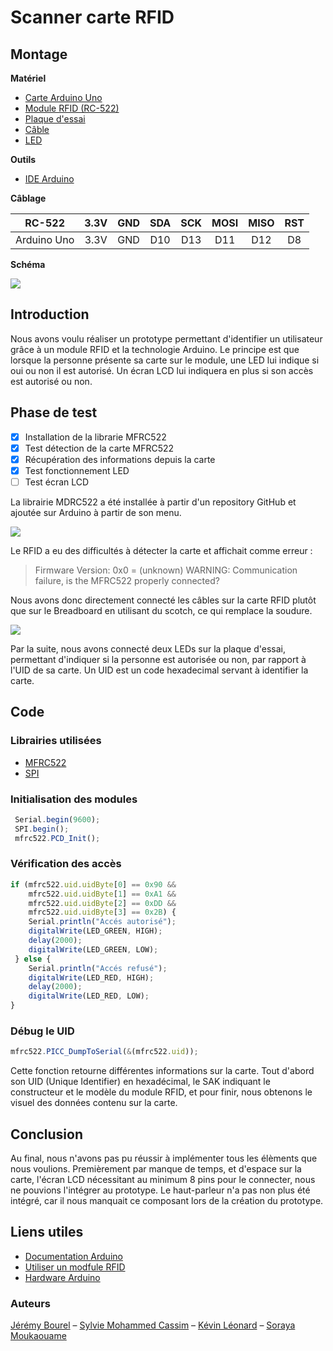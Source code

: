 # Scanner carte RFID

## Montage

**Matériel**

- [Carte Arduino Uno](https://www.gotronic.fr/art-carte-arduino-uno-12420.htm)
- [Module RFID (RC-522)](https://fr.shopping.rakuten.com/offer/buy/2802988128/cnyo-10-set-crfm-522-rc522-rfid-rf-ic-module-de-capteur-de-carte-a-envoyer-la-carte-s50-fudan-porte-cles.html?t=180112&gclid=CjwKCAjw_b3cBRByEiwAdG8WqlX7mG_J3dCFA2PvHSjEpXXqnvXjIu2XHSZ8sjN8Q-Lc9P-dGNbuDhoC3BYQAvD_BwE&bbaid=3559416029&sort=0&xtatc=PUB-%5Bggp%5D-%5BInformatique%5D-%5BAccessoires%5D-%5B2802988128%5D-%5Bneuf%5D-%5BCNYO%5D&ptnrid=s24llCvmK_dc|pcrid|53434268603|pkw||pmt|&ja2=tsid:67590|cid:285670043|agid:14467128323|tid:pla-89152206803|crid:53434268603|nw:g|rnd:18354825736995777509|dvc:c|adp:1o2)
- [Plaque d'essai](https://www.amazon.fr/SODIAL-Breadboard-dExperimentation-Soudure-Solderless/dp/B00JGFDKBQ/ref=sr_1_3?ie=UTF8&qid=1536141445&sr=8-3&keywords=breadboard)
- [Câble](https://www.amazon.fr/40pcs-20cm-C%C3%A2bles-pour-BreadBoard/dp/B00ENSOI5I/ref=sr_1_3?ie=UTF8&qid=1536141620&sr=8-3&keywords=wire+jumper)
- [LED](https://www.amazon.fr/SODIAL-%C3%A9mettant-lumi%C3%A8re-100-pi%C3%A8ces-couleurs/dp/B00L11KG7Y/ref=sr_1_5?ie=UTF8&qid=1536141657&sr=8-5&keywords=Led+Arduino)

**Outils**

- [IDE Arduino](https://www.arduino.cc/en/Main/Software)


**Câblage**

| RC-522      | 3.3V | GND  | SDA  | SCK  | MOSI | MISO | RST  |
| ----------- | :--: | :--: | :--: | :--: | :--: | :--: | :--: |
| Arduino Uno | 3.3V | GND  | D10  | D13  | D11  | D12  |  D8  |



**Schéma**

![](https://trello-attachments.s3.amazonaws.com/5b8e517eb593be33b7eb2294/5b8ea0d31f4a6e33a42958b2/05e277f4f42b095fe6e87e1a9a2b5906/rfid_led_bb.png)

## Introduction
Nous avons voulu réaliser un prototype permettant d'identifier un utilisateur grâce à un module RFID et la technologie Arduino. Le principe est que lorsque la personne présente sa carte sur le module, une LED lui indique si oui ou non il est autorisé. Un écran LCD lui indiquera en plus si son accès est autorisé ou non.

## Phase de test

- [x] Installation de la librarie MFRC522
- [x] Test détection de la carte MFRC522
- [x] Récupération des informations depuis la carte
- [x] Test fonctionnement LED
- [ ] Test écran LCD

La librairie MDRC522 a été installée à partir d'un repository GitHub et ajoutée sur Arduino à partir de son menu.

![](https://trello-attachments.s3.amazonaws.com/5b8e517eb593be33b7eb2294/5b8e524997a4aa2d3219bbac/0309271c06b4a632894e582f1b3af46d/test01.png)

Le RFID a eu des difficultés à détecter la carte et affichait comme erreur :

> Firmware Version: 0x0 = (unknown) WARNING: Communication failure, is the MFRC522 properly connected?

Nous avons donc directement connecté les câbles sur la carte RFID plutôt que sur le Breadboard en utilisant du scotch, ce qui remplace la soudure.

![](https://trello-attachments.s3.amazonaws.com/5b8e517eb593be33b7eb2294/5b8e524997a4aa2d3219bbac/a7f94da2eda37267a42efa20394a4c00/test00.png)

Par la suite, nous avons connecté deux LEDs sur la plaque d'essai, permettant d'indiquer si la personne est autorisée ou non, par rapport à l'UID de sa carte.
Un UID est un code hexadecimal servant à identifier la carte.


## Code

### Librairies utilisées

- [MFRC522](https://github.com/miguelbalboa/rfid)
- [SPI](https://www.arduino.cc/en/Reference/SPI)

### Initialisation des modules
```javascript 
 Serial.begin(9600);
 SPI.begin();      
 mfrc522.PCD_Init();
```

### Vérification des accès
```javascript
if (mfrc522.uid.uidByte[0] == 0x90 && 
	mfrc522.uid.uidByte[1] == 0xA1 && 
	mfrc522.uid.uidByte[2] == 0xDD && 
	mfrc522.uid.uidByte[3] == 0x2B) {
	Serial.println("Accés autorisé");
    digitalWrite(LED_GREEN, HIGH);
    delay(2000);
    digitalWrite(LED_GREEN, LOW);
 } else {
    Serial.println("Accés refusé");
    digitalWrite(LED_RED, HIGH);
    delay(2000);
    digitalWrite(LED_RED, LOW);
}
```

### Débug le UID
```javascript
mfrc522.PICC_DumpToSerial(&(mfrc522.uid));
```
Cette fonction retourne différentes informations sur la carte. Tout d'abord son UID (Unique Identifier) en hexadécimal, le SAK indiquant le constructeur et le modèle du module RFID, et pour finir, nous obtenons le visuel des données contenu sur la carte.

## Conclusion

Au final, nous n'avons pas pu réussir à implémenter tous les élèments que nous voulions. Premièrement par manque de temps, et d'espace sur la carte, l'écran LCD nécessitant au minimum 8 pins pour le connecter, nous ne pouvions l'intégrer au prototype. Le haut-parleur n'a pas non plus été intégré, car il nous manquait ce composant lors de la création du prototype.

## Liens utiles

- [Documentation Arduino](https://www.arduino.cc/) 
- [Utiliser un modfule RFID](https://www.memorandum.ovh/tuto-arduino-utiliser-un-module-rfid/)
- [Hardware Arduino](https://wiki.mdl29.net/lib/exe/fetch.php?media=elec:arduino_dossier_ressource.pdf)

### Auteurs
[Jérémy Bourel](https://github.com/JrBour) – [Sylvie Mohammed Cassim](https://github.com/SylvieMC) – [Kévin Léonard](https://github.com/kevin95670) – [Soraya Moukaouame](https://github.com/SorayaMoka)